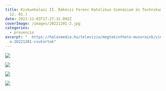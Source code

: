 ```yaml
---
title: Kiskunhalasi II. Rákóczi Ferenc Katolikus Gimnázium és Technikum (2022.
  12. 01.)
date: 2022-12-03T17:27:32.092Z
coverImage: /images/20221201-2.jpg
categories:
  - prevencio
excerpt: "  https://halasmedia.hu/televizio/megtekintheto-musoraink/video/hirad\
  o-20221201-csutortok"
---
```

![](/images/20221201-1.jpg)

![](/images/20221201-3.jpg)

![](/images/20221201-4.jpg)

![](/images/20221201-5.jpg)
